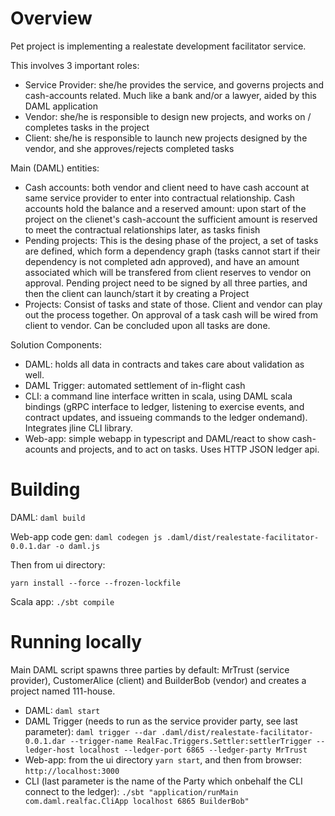 # Overview

Pet project is implementing a realestate development facilitator service.

This involves 3 important roles:
* Service Provider: she/he provides the service, and governs projects and cash-accounts related. Much like a 
bank and/or a lawyer, aided by this DAML application
* Vendor: she/he is responsible to design new projects, and works on / completes tasks in the project
* Client: she/he is responsible to launch new projects designed by the vendor, and she approves/rejects completed tasks

Main (DAML) entities:
* Cash accounts: both vendor and client need to have cash account at same service provider to enter into contractual 
relationship. Cash accounts hold the balance and a reserved amount: upon start of the project on the clienet's 
cash-account the sufficient amount is reserved to meet the contractual relationships later, as tasks finish
* Pending projects: This is the desing phase of the project, a set of tasks are defined, which form a dependency graph 
(tasks cannot start if their dependency is not completed adn approved), and have an amount associated which will be 
transfered from client reserves to vendor on approval. Pending project need to be signed by all three parties, and then
the client can launch/start it by creating a Project
* Projects: Consist of tasks and state of those. Client and vendor can play out the process together. On approval of a
task cash will be wired from client to vendor. Can be concluded upon all tasks are done.

Solution Components:
* DAML: holds all data in contracts and takes care about validation as well.
* DAML Trigger: automated settlement of in-flight cash
* CLI: a command line interface written in scala, using DAML scala bindings (gRPC interface to ledger, listening to 
exercise events, and contract updates, and issueing commands to the ledger ondemand). Integrates jline CLI library.
* Web-app: simple webapp in typescript and DAML/react to show cash-acounts and projects, and to act on tasks. Uses
HTTP JSON ledger api.  

# Building

DAML: `daml build`

Web-app code gen: `daml codegen js .daml/dist/realestate-facilitator-0.0.1.dar -o daml.js`

Then from ui directory:

`yarn install --force --frozen-lockfile`

Scala app: `./sbt compile`

# Running locally

Main DAML script spawns three parties by default: MrTrust (service provider), CustomerAlice (client) and BuilderBob 
(vendor) and creates a project named 111-house.

- DAML: `daml start`
- DAML Trigger (needs to run as the service provider party, see last parameter): `daml trigger --dar .daml/dist/realestate-facilitator-0.0.1.dar --trigger-name RealFac.Triggers.Settler:settlerTrigger --ledger-host localhost --ledger-port 6865 --ledger-party MrTrust`
- Web-app: from the ui directory `yarn start`, and then from browser: `http://localhost:3000`
- CLI (last parameter is the name of the Party which onbehalf the CLI connect to the ledger): `./sbt "application/runMain com.daml.realfac.CliApp localhost 6865 BuilderBob"`
